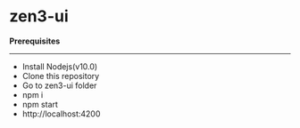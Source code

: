 # zen3-ui
**Prerequisites**
****
- Install Nodejs(v10.0)
- Clone this repository
- Go to zen3-ui folder
- npm i
- npm start
- http://localhost:4200
